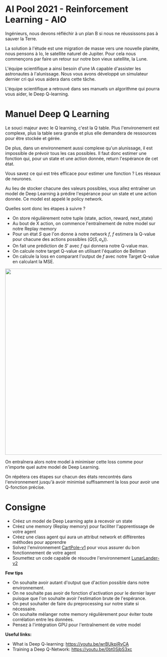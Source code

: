 # AI Pool 2021 - Reinforcement Learning - AIO

Ingénieurs, nous devons réfléchir à un plan B si nous ne réussissons pas à sauver la Terre.

La solution à l'étude est une migration de masse vers une nouvelle planète, nous pensons à Io, le satellite naturel de Jupiter.
Pour cela nous commençons par faire un retour sur notre bon vieux satellite, la Lune.

L'équipe scientifique a ainsi besoin d'une IA capable d'assister les astronautes à l'alunissage.
Nous vous avons développé un simulateur dernier cri qui vous aidera dans cette tâche.

L'équipe scientifique a retrouvé dans ses manuels un algorithme qui pourra vous aider, le Deep Q-learning.

# Manuel Deep Q Learning

Le souci majeur avec le Q learning, c'est la Q table.
Plus l'environement est complexe, plus la table sera grande et plus elle demandera de ressources pour être stockée et gérée.

De plus, dans un environnement aussi complexe qu'un alunissage, il est impossible de prévoir tous les cas possibles.
Il faut donc estimer une fonction qui, pour un state et une action donnée, return l'espérance de cet état.

Vous savez ce qui est très efficace pour estimer une fonction ? Les réseaux de neurones.

Au lieu de stocker chacune des valeurs possibles, vous allez entraîner un model de Deep Learning à prédire l'espérance pour un state et une action donnée.
Ce model est appelé le policy network.

Quelles sont donc les étapes à suivre ?

- On store régulièrement notre tuple (state, action, reward, next_state)
- Au bout de X action, on commence l'entraînement de notre model sur notre Replay memory
- Pour un état $S$ que l'on donne à notre network $f$, $f$ estimera la Q-value pour chacune des actions possibles ($Q(S,a_x)$).
- On fait une prédiction de $S'$ avec $f$ qui donnera notre Q-value max.
- On calcule notre target Q-value en utilisant l'équation de Bellman
- On calcule la loss en comparant l'output de $f$ avec notre Target Q-value en calculant la MSE.

<img src="./.img/Deep_Q-Network_raining.png" width=600px />

On entraînera alors notre model à minimiser cette loss comme pour n'importe quel autre model de Deep Learning.

On répétera ces étapes sur chacun des états rencontrés dans l'environnement jusqu'à avoir minimisé suffisamment la loss pour avoir une Q-fonction précise.

# Consigne
- Créez un model de Deep Learning apte à recevoir un state
- Créez une memory (Replay memory) pour faciliter l'apprentissage de votre agent
- Créez une class agent qui aura un attribut network et différentes méthodes pour apprendre
- Solvez l'environnement [CartPole-v1](https://gym.openai.com/envs/CartPole-v1/) pour vous assurer du bon fonctionnement de votre agent
- Soumettez un code capable de résoudre l'environnement [LunarLander-v2](https://gym.openai.com/envs/LunarLander-v2/)

**Few tips**
- On souhaite avoir autant d'output que d'action possible dans notre environnement.
- On ne souhaite pas avoir de fonction d'activation pour le dernier layer puisque que l'on souhaite avoir l'estimation brute de l'espérance.
- On peut souhaiter de faire du preprocessing sur notre state si nécessaire.
- On souhaite mélanger notre memory régulièrement pour éviter toute corrélation entre les données.
- Pensez à l'intégration GPU pour l'entraînement de votre model


**Useful links:**
- What is Deep Q-learning: https://youtu.be/wrBUkpiRvCA
- Training a Deep Q-Network: https://youtu.be/0bt0SjbS3xc